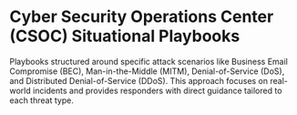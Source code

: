 # Cyber Security Operations Center (CSOC) Situational Playbooks
Playbooks structured around specific attack scenarios like Business Email Compromise (BEC), Man-in-the-Middle (MITM), Denial-of-Service (DoS), and Distributed Denial-of-Service (DDoS). This approach focuses on real-world incidents and provides responders with direct guidance tailored to each threat type.
